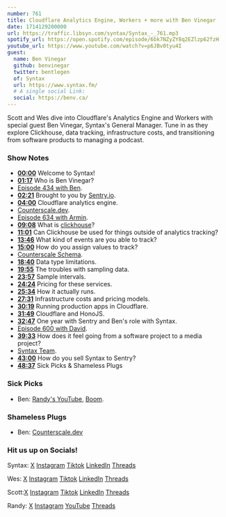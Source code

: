 ```yaml
---
number: 761
title: Cloudflare Analytics Engine, Workers + more with Ben Vinegar
date: 1714129200000
url: https://traffic.libsyn.com/syntax/Syntax_-_761.mp3
spotify_url: https://open.spotify.com/episode/6bk7NZyZY8q2EZlzp62fzH
youtube_url: https://www.youtube.com/watch?v=p6JBv0tyu4I
guest:
  name: Ben Vinegar
  github: benvinegar
  twitter: bentlegen
  of: Syntax
  url: https://www.syntax.fm/
  # A single social Link:
  social: https://benv.ca/
---
```


Scott and Wes dive into Cloudflare's Analytics Engine and Workers with special guest Ben Vinegar, Syntax's General Manager. Tune in as they explore Clickhouse, data tracking, infrastructure costs, and transitioning from software products to managing a podcast.

### Show Notes

* **[00:00](#t=00:00)** Welcome to Syntax!
* **[01:17](#t=01:17)** Who is Ben Vinegar?
* [Episode 434 with Ben](https://syntax.fm/434).
* **[02:21](#t=02:21)** Brought to you by [Sentry.io](https://www.sentry.io/syntax).
* **[04:00](#t=04:00)** Cloudflare analytics engine.
* [Counterscale.dev](https://counterscale.dev/).
* [Episode 634 with Armin](https://syntax.fm/634).
* **[09:08](#t=09:08)** What is [clickhouse](https://clickhouse.com/)?
* **[11:01](#t=11:01)** Can Clickhouse be used for things outside of analytics tracking?
* **[13:46](#t=13:46)** What kind of events are you able to track?
* **[15:00](#t=15:00)** How do you assign values to track?
* [Counterscale Schema](https://github.com/benvinegar/counterscale/blob/main/app/analytics/schema.ts).
* **[18:40](#t=18:40)** Data type limitations.
* **[19:55](#t=19:55)** The troubles with sampling data.
* **[23:57](#t=23:57)** Sample intervals.
* **[24:24](#t=24:24)** Pricing for these services.
* **[25:34](#t=25:34)** How it actually runs.
* **[27:31](#t=27:31)** Infrastructure costs and pricing models.
* **[30:19](#t=30:19)** Running production apps in Cloudflare.
* **[31:49](#t=31:49)** Cloudflare and HonoJS.
* **[32:47](#t=32:47)** One year with Sentry and Ben's role with Syntax.
* [Episode 600 with David](https://syntax.fm/600).
* **[39:33](#t=39:33)** How does it feel going from a software project to a media project?
* [Syntax Team](https://syntax.fm/about).
* **[43:00](#t=43:00)** How do you sell Syntax to Sentry?
* **[48:37](#t=48:37)** Sick Picks & Shameless Plugs

### Sick Picks

- Ben: [Randy's YouTube](https://www.youtube.com/@randyrektor), [Boom](https://www.getboom.app/).

### Shameless Plugs

- Ben: [Counterscale.dev](https://counterscale.dev/)

### Hit us up on Socials!

Syntax: [X](https://twitter.com/syntaxfm) [Instagram](https://www.instagram.com/syntax_fm/) [Tiktok](https://www.tiktok.com/@syntaxfm) [LinkedIn](https://www.linkedin.com/company/96077407/admin/feed/posts/) [Threads](https://www.threads.net/@syntax_fm)

Wes: [X](https://twitter.com/wesbos) [Instagram](https://www.instagram.com/wesbos/) [Tiktok](https://www.tiktok.com/@wesbos) [LinkedIn](https://www.linkedin.com/in/wesbos/) [Threads](https://www.threads.net/@wesbos)

Scott:[X](https://twitter.com/stolinski) [Instagram](https://www.instagram.com/stolinski/) [Tiktok](https://www.tiktok.com/@stolinski) [LinkedIn](https://www.linkedin.com/in/stolinski/) [Threads](https://www.threads.net/@stolinski)

Randy: [X](https://twitter.com/randyrektor) [Instagram](https://www.instagram.com/randyrektor/) [YouTube](https://www.youtube.com/@randyrektor) [Threads](https://www.threads.net/@randyrektor)
